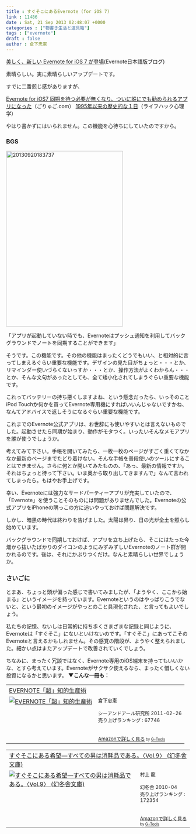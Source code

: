 ```yaml
---
title : すぐそこにあるEvernote (for iOS 7)
link : 11486
date : Sat, 21 Sep 2013 02:48:07 +0000
categories : ["物書き生活と道具箱"]
tags : ["evernote"]
draft : false
author : 倉下忠憲
---
```


<a href="http://blog.evernote.com/jp/2013/09/19/15270" target="_blank">美しく、新しい Evernote for iOS 7 が登場</a>(Evernote日本語版ブログ)

素晴らしい。実に素晴らしいアップデートです。

すでに二番煎じ感がありますが、

<a href="http://goryugo.com/20130919/evernote_for_ios7/" target="_blank">Evernote for iOS7 同期を待つ必要が無くなり、ついに誰にでも勧められるアプリになった</a>（ごりゅご.com）
<a href="http://mindhack.sakura.ne.jp/" target="_blank">1995年以来の歴史的な１日</a>（ライフハック心理学）

やはり書かずにはいられません。この機能を心待ちにしていたのですから。

<H3>BGS</H3>
<a href="https://rashita.net/blog/wp-content/uploads/2013/09/20130920183737.png"><img src="https://rashita.net/blog/wp-content/uploads/2013/09/20130920183737.png" alt="20130920183737" width="320" height="480" class="alignnone size-full wp-image-11488" /></a>

「アプリが起動していない時でも、Evernoteはプッシュ通知を利用してバックグラウンドでノートを同期することができます」

そうです。この機能です。その他の機能はまったくどうでもいい、と相対的に言ってしまえるぐらい重要な機能です。デザインの見た目がちょっと・・・とか、リマインダー使いづらくないっすか・・・とか、操作方法がよくわからん・・・とか、そんな文句があったとしても、全て矮小化されてしまうぐらい重要な機能です。

これってバッテリーの持ち悪くしますよね、という懸念だったら、いっそのことiPod Touchか何かを買ってEvernote専用機にすればいいんじゃないですかね、なんてアドバイスで返しそうになるぐらい重要な機能です。

これまでのEvernote公式アプリは、お世辞にも使いやすいとは言えないものでした。起動させたら同期が始まり、動作がモタつく。いったいそんなメモアプリを誰が使うでしょうか。

考えてみて下さい。手帳を開いてみたら、一枚一枚のページがすごく重くてなかなか最新のページまでたどり着けない。そんな手帳を普段使いのツールにすることはできません。さらに何とか開いてみたものの、「あっ、最新の情報ですか。それはちょっと待って下さい。いま奥から取り出してきますんで」なんて言われてしまったら。もはやお手上げです。

幸い、Evernoteには強力なサードパーティーアプリが充実していたので、「Evernote」を使うことそのものには問題がありませんでした。Evernoteの公式アプリをiPhoneの隅っこの方に追いやっておけば問題解決です。

しかし、暗黒の時代は終わりを告げました。太陽は昇り、日の光が全土を照らし始めています。

バックグラウンドで同期しておけば、アプリを立ち上げたら、そこにはたった今畑から抜いたばかりのダイコンのようにみずみずしいEvernoteのノート群が開かれるのです。後は、それにかぶりつくだけ。なんと素晴らしい世界でしょうか。

<H3>さいごに</H3>とまあ、ちょっと頭が偏った感じで書いてみましたが、「ようやく、ここから始まる」というイメージを持っています。Evernoteというのはやっぱりこうでないと、という最初のイメージがやっとのこと具現化された、と言ってもよいでしょう。

私たちの記憶、ないしは日常的に持ち歩くさまざまな記録と同じように、Evernoteは「すぐそこ」にないといけないのです。「すぐそこ」にあってこそのEvernoteと言えるかもしれません。その感覚の階段が、ようやく整えられました。細かい点はまたアップデートで改善されていくでしょう。

ちなみに、まったく冗談ではなく、Evernote専用のiOS端末を持ってもいいかな、とすら考えています。Evernoteがサクサク使えるなら、まったく惜しくない投資になるかと思います。
<strong>
▼こんな一冊も：</strong>
<table  border="0" cellpadding="5"><tr><td colspan="2"><a href="http://www.amazon.co.jp/EVERNOTE%E3%80%8C%E8%B6%85%E3%80%8D%E7%9F%A5%E7%9A%84%E7%94%9F%E7%94%A3%E8%A1%93-%E5%80%89%E4%B8%8B%E5%BF%A0%E6%86%B2/dp/4863540817%3FSubscriptionId%3D15SMZCTB9V8NGR2TW082%26tag%3Drashita1000-22%26linkCode%3Dxm2%26camp%3D2025%26creative%3D165953%26creativeASIN%3D4863540817" target="_top">EVERNOTE「超」知的生産術</a><img src="http://www.assoc-amazon.jp/e/ir?t=rashita1000-22&l=ur2&o=9" width="1" height="1" style="border: none;" alt="" /></td></tr><tr><td valign="top"><a href="http://www.amazon.co.jp/EVERNOTE%E3%80%8C%E8%B6%85%E3%80%8D%E7%9F%A5%E7%9A%84%E7%94%9F%E7%94%A3%E8%A1%93-%E5%80%89%E4%B8%8B%E5%BF%A0%E6%86%B2/dp/4863540817%3FSubscriptionId%3D15SMZCTB9V8NGR2TW082%26tag%3Drashita1000-22%26linkCode%3Dxm2%26camp%3D2025%26creative%3D165953%26creativeASIN%3D4863540817" target="_top"><img src="http://ecx.images-amazon.com/images/I/51OnU0cd03L._SL160_.jpg" border="0" alt="EVERNOTE「超」知的生産術" /></a></td><td valign="top"><font size="-1">倉下忠憲 <br /><br />シーアンドアール研究所  2011-02-26<br />売り上げランキング : 67746<br /><br /><br /><a href="http://www.amazon.co.jp/EVERNOTE%E3%80%8C%E8%B6%85%E3%80%8D%E7%9F%A5%E7%9A%84%E7%94%9F%E7%94%A3%E8%A1%93-%E5%80%89%E4%B8%8B%E5%BF%A0%E6%86%B2/dp/4863540817%3FSubscriptionId%3D15SMZCTB9V8NGR2TW082%26tag%3Drashita1000-22%26linkCode%3Dxm2%26camp%3D2025%26creative%3D165953%26creativeASIN%3D4863540817" target="_top">Amazonで詳しく見る</a></font><font size="-2"> by <a href="http://www.goodpic.com/mt/aws/index.html" >G-Tools</a></font></td></tr></table>

<table  border="0" cellpadding="5"><tr><td colspan="2"><a href="http://www.amazon.co.jp/%E3%81%99%E3%81%90%E3%81%9D%E3%81%93%E3%81%AB%E3%81%82%E3%82%8B%E5%B8%8C%E6%9C%9B%E2%80%95%E3%81%99%E3%81%B9%E3%81%A6%E3%81%AE%E7%94%B7%E3%81%AF%E6%B6%88%E8%80%97%E5%93%81%E3%81%A7%E3%81%82%E3%82%8B%E3%80%82%E3%80%88Vol-9%E3%80%89-%E5%B9%BB%E5%86%AC%E8%88%8E%E6%96%87%E5%BA%AB-%E6%9D%91%E4%B8%8A-%E9%BE%8D/dp/4344414705%3FSubscriptionId%3D15SMZCTB9V8NGR2TW082%26tag%3Drashita1000-22%26linkCode%3Dxm2%26camp%3D2025%26creative%3D165953%26creativeASIN%3D4344414705" target="_top">すぐそこにある希望―すべての男は消耗品である。〈Vol.9〉 (幻冬舎文庫)</a><img src="http://www.assoc-amazon.jp/e/ir?t=rashita1000-22&l=ur2&o=9" width="1" height="1" style="border: none;" alt="" /></td></tr><tr><td valign="top"><a href="http://www.amazon.co.jp/%E3%81%99%E3%81%90%E3%81%9D%E3%81%93%E3%81%AB%E3%81%82%E3%82%8B%E5%B8%8C%E6%9C%9B%E2%80%95%E3%81%99%E3%81%B9%E3%81%A6%E3%81%AE%E7%94%B7%E3%81%AF%E6%B6%88%E8%80%97%E5%93%81%E3%81%A7%E3%81%82%E3%82%8B%E3%80%82%E3%80%88Vol-9%E3%80%89-%E5%B9%BB%E5%86%AC%E8%88%8E%E6%96%87%E5%BA%AB-%E6%9D%91%E4%B8%8A-%E9%BE%8D/dp/4344414705%3FSubscriptionId%3D15SMZCTB9V8NGR2TW082%26tag%3Drashita1000-22%26linkCode%3Dxm2%26camp%3D2025%26creative%3D165953%26creativeASIN%3D4344414705" target="_top"><img src="http://ecx.images-amazon.com/images/I/51VZCjscjtL._SL160_.jpg" border="0" alt="すぐそこにある希望―すべての男は消耗品である。〈Vol.9〉 (幻冬舎文庫)" /></a></td><td valign="top"><font size="-1">村上 龍 <br /><br />幻冬舎  2010-04<br />売り上げランキング : 172354<br /><br /><br /><a href="http://www.amazon.co.jp/%E3%81%99%E3%81%90%E3%81%9D%E3%81%93%E3%81%AB%E3%81%82%E3%82%8B%E5%B8%8C%E6%9C%9B%E2%80%95%E3%81%99%E3%81%B9%E3%81%A6%E3%81%AE%E7%94%B7%E3%81%AF%E6%B6%88%E8%80%97%E5%93%81%E3%81%A7%E3%81%82%E3%82%8B%E3%80%82%E3%80%88Vol-9%E3%80%89-%E5%B9%BB%E5%86%AC%E8%88%8E%E6%96%87%E5%BA%AB-%E6%9D%91%E4%B8%8A-%E9%BE%8D/dp/4344414705%3FSubscriptionId%3D15SMZCTB9V8NGR2TW082%26tag%3Drashita1000-22%26linkCode%3Dxm2%26camp%3D2025%26creative%3D165953%26creativeASIN%3D4344414705" target="_top">Amazonで詳しく見る</a></font><font size="-2"> by <a href="http://www.goodpic.com/mt/aws/index.html" >G-Tools</a></font></td></tr></table>
